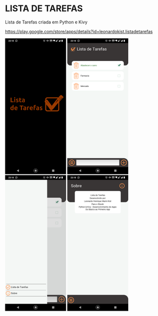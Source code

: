 # LISTA DE TAREFAS
Lista de Tarefas criada em Python e Kivy

https://play.google.com/store/apps/details?id=leonardokist.listadetarefas

<img src="https://github.com/leokist/lista-tarefas-db/blob/main/screens/lista-tarefas-04.png" width="200">
<img src="https://github.com/leokist/lista-tarefas-db/blob/main/screens/lista-tarefas-01.png" width="200">
<img src="https://github.com/leokist/lista-tarefas-db/blob/main/screens/lista-tarefas-03.png" width="200">
<img src="https://github.com/leokist/lista-tarefas-db/blob/main/screens/lista-tarefas-02.png" width="200">




